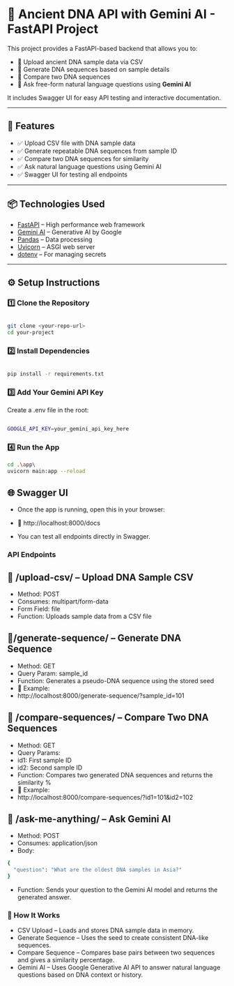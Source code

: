 # 🧬 Ancient DNA API with Gemini AI - FastAPI Project

This project provides a FastAPI-based backend that allows you to:

- 📁 Upload ancient DNA sample data via CSV
- 🧬 Generate DNA sequences based on sample details
- 🔬 Compare two DNA sequences
- 🤖 Ask free-form natural language questions using **Gemini AI**

It includes Swagger UI for easy API testing and interactive documentation.

---

## 🚀 Features

- ✅ Upload CSV file with DNA sample data
- ✅ Generate repeatable DNA sequences from sample ID
- ✅ Compare two DNA sequences for similarity
- ✅ Ask natural language questions using Gemini AI
- ✅ Swagger UI for testing all endpoints

---

## 📦 Technologies Used

- [FastAPI](https://fastapi.tiangolo.com/) – High performance web framework
- [Gemini AI](https://ai.google.dev/) – Generative AI by Google
- [Pandas](https://pandas.pydata.org/) – Data processing
- [Uvicorn](https://www.uvicorn.org/) – ASGI web server
- [dotenv](https://pypi.org/project/python-dotenv/) – For managing secrets

---

## ⚙️ Setup Instructions

### 1️⃣ Clone the Repository

```bash

git clone <your-repo-url>
cd your-project

```

### 2️⃣ Install Dependencies

```bash

pip install -r requirements.txt

```

### 3️⃣ Add Your Gemini API Key

Create a .env file in the root:

```bash

GOOGLE_API_KEY=your_gemini_api_key_here

```

### 4️⃣ Run the App

```bash
cd .\app\
uvicorn main:app --reload

```

## 🌐 Swagger UI
 - Once the app is running, open this in your browser:
 - 🔗 http://localhost:8000/docs

 - You can test all endpoints directly in Swagger.


### API Endpoints

## 📁 /upload-csv/ – Upload DNA Sample CSV
 - Method: POST
 - Consumes: multipart/form-data
 - Form Field: file
 - Function: Uploads sample data from a CSV file

## 🧬/generate-sequence/ – Generate DNA Sequence
 - Method: GET
 - Query Param: sample_id
 - Function: Generates a pseudo-DNA sequence using the stored seed
 - 📌 Example:
 - http://localhost:8000/generate-sequence/?sample_id=101

## 🔬 /compare-sequences/ – Compare Two DNA Sequences
 - Method: GET
 - Query Params:
 - id1: First sample ID
 - id2: Second sample ID
 - Function: Compares two generated DNA sequences and returns the similarity %
 - 📌 Example:
 - http://localhost:8000/compare-sequences/?id1=101&id2=102

## 🤖 /ask-me-anything/ – Ask Gemini AI
 - Method: POST
 - Consumes: application/json
 - Body:

```bash
{
  "question": "What are the oldest DNA samples in Asia?"
}
```
 - Function: Sends your question to the Gemini AI model and returns the generated answer.

### 📌 How It Works
 - CSV Upload – Loads and stores DNA sample data in memory.
 - Generate Sequence – Uses the seed to create consistent DNA-like sequences.
 - Compare Sequence – Compares base pairs between two sequences and gives a similarity percentage.
 - Gemini AI – Uses Google Generative AI API to answer natural language questions based on DNA context or history.
